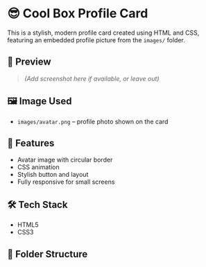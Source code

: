 # 😎 Cool Box Profile Card

This is a stylish, modern profile card created using HTML and CSS, featuring an embedded profile picture from the `images/` folder.

## 📸 Preview

> _(Add screenshot here if available, or leave out)_

## 🖼️ Image Used

- `images/avatar.png` – profile photo shown on the card

## 🚀 Features

- Avatar image with circular border
- CSS animation
- Stylish button and layout
- Fully responsive for small screens

## 🛠️ Tech Stack

- HTML5
- CSS3

## 📁 Folder Structure

